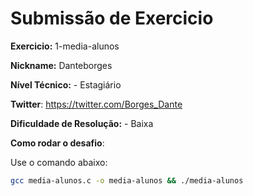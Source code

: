 # Submissão de Exercicio

**Exercicio:** 1-media-alunos

**Nickname:** Danteborges

**Nível Técnico:** - Estagiário

**Twitter**: https://twitter.com/Borges_Dante

**Dificuldade de Resolução:** - Baixa


**Como rodar o desafio**: 

Use o comando abaixo: 
```bash
gcc media-alunos.c -o media-alunos && ./media-alunos
```